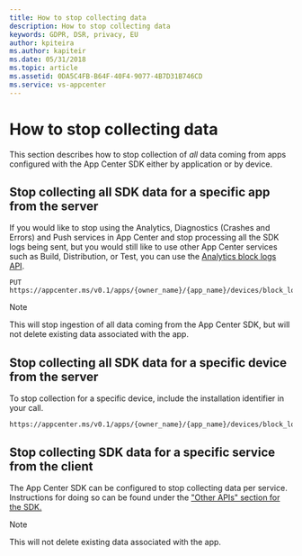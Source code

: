 ```yaml
---
title: How to stop collecting data
description: How to stop collecting data
keywords: GDPR, DSR, privacy, EU
author: kpiteira
ms.author: kapiteir
ms.date: 05/31/2018 
ms.topic: article 
ms.assetid: 0DA5C4FB-B64F-40F4-9077-4B7D31B746CD
ms.service: vs-appcenter
---
```


# How to stop collecting data

This section describes how to stop collection of *all* data coming from apps configured with the App Center SDK either by application or by device.

## Stop collecting all SDK data for a specific app from the server

If you would like to stop using the Analytics, Diagnostics (Crashes and Errors) and Push services in App Center and stop processing all the SDK logs being sent, but you would still like to use other App Center services such as Build, Distribution, or Test, you can use the [Analytics block logs API](https://openapi.appcenter.ms/#/analytics/App_BlockLogs).

```
PUT https://appcenter.ms/v0.1/apps/{owner_name}/{app_name}/devices/block_logs/
```

> [!NOTE]
> This will stop ingestion of all data coming from the App Center SDK, but will not delete existing data associated with the app.

## Stop collecting all SDK data for a specific device from the server

To stop collection for a specific device, include the installation identifier in your call.

```
https://appcenter.ms/v0.1/apps/{owner_name}/{app_name}/devices/block_logs/{install_id}
```

## Stop collecting SDK data for a specific service from the client

The App Center SDK can be configured to stop collecting data per service. Instructions for doing so can be found under the ["Other APIs" section for the SDK.](~/sdk/index.md)

> [!NOTE]
> This will not delete existing data associated with the app.

